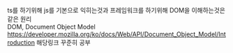 ts를 하기위해 js를 기본으로 익히는것과 프레임워크를 하기위해 DOM을 이해하는것은 같은 원리   
DOM, Document Object Model   
https://developer.mozilla.org/ko/docs/Web/API/Document_Object_Model/Introduction 해당링크 꾸준히 공부
